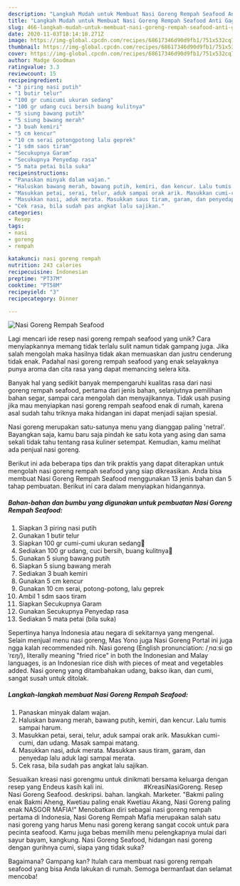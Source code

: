 ```yaml
---
description: "Langkah Mudah untuk Membuat Nasi Goreng Rempah Seafood Anti Gagal"
title: "Langkah Mudah untuk Membuat Nasi Goreng Rempah Seafood Anti Gagal"
slug: 466-langkah-mudah-untuk-membuat-nasi-goreng-rempah-seafood-anti-gagal
date: 2020-11-03T18:14:18.271Z
image: https://img-global.cpcdn.com/recipes/68617346d90d9fb1/751x532cq70/nasi-goreng-rempah-seafood-foto-resep-utama.jpg
thumbnail: https://img-global.cpcdn.com/recipes/68617346d90d9fb1/751x532cq70/nasi-goreng-rempah-seafood-foto-resep-utama.jpg
cover: https://img-global.cpcdn.com/recipes/68617346d90d9fb1/751x532cq70/nasi-goreng-rempah-seafood-foto-resep-utama.jpg
author: Madge Goodman
ratingvalue: 3.3
reviewcount: 15
recipeingredient:
- "3 piring nasi putih"
- "1 butir telur"
- "100 gr cumicumi ukuran sedang"
- "100 gr udang cuci bersih buang kulitnya"
- "5 siung bawang putih"
- "5 siung bawang merah"
- "3 buah kemiri"
- "5 cm kencur"
- "10 cm serai potongpotong lalu geprek"
- "1 sdm saos tiram"
- "Secukupnya Garam"
- "Secukupnya Penyedap rasa"
- "5 mata petai bila suka"
recipeinstructions:
- "Panaskan minyak dalam wajan."
- "Haluskan bawang merah, bawang putih, kemiri, dan kencur. Lalu tumis sampai harum."
- "Masukkan petai, serai, telur, aduk sampai orak arik. Masukkan cumi-cumi, dan udang. Masak sampai matang."
- "Masukkan nasi, aduk merata. Masukkan saus tiram, garam, dan penyedap lalu aduk lagi sampai merata."
- "Cek rasa, bila sudah pas angkat lalu sajikan."
categories:
- Resep
tags:
- nasi
- goreng
- rempah

katakunci: nasi goreng rempah 
nutrition: 243 calories
recipecuisine: Indonesian
preptime: "PT37M"
cooktime: "PT58M"
recipeyield: "3"
recipecategory: Dinner

---
```



![Nasi Goreng Rempah Seafood](https://img-global.cpcdn.com/recipes/68617346d90d9fb1/751x532cq70/nasi-goreng-rempah-seafood-foto-resep-utama.jpg)

Lagi mencari ide resep nasi goreng rempah seafood yang unik? Cara menyiapkannya memang tidak terlalu sulit namun tidak gampang juga. Jika salah mengolah maka hasilnya tidak akan memuaskan dan justru cenderung tidak enak. Padahal nasi goreng rempah seafood yang enak selayaknya punya aroma dan cita rasa yang dapat memancing selera kita.

Banyak hal yang sedikit banyak mempengaruhi kualitas rasa dari nasi goreng rempah seafood, pertama dari jenis bahan, selanjutnya pemilihan bahan segar, sampai cara mengolah dan menyajikannya. Tidak usah pusing jika mau menyiapkan nasi goreng rempah seafood enak di rumah, karena asal sudah tahu triknya maka hidangan ini dapat menjadi sajian spesial.

Nasi goreng merupakan satu-satunya menu yang dianggap paling &#39;netral&#39;. Bayangkan saja, kamu baru saja pindah ke satu kota yang asing dan sama sekali tidak tahu tentang rasa kuliner setempat. Kemudian, kamu melihat ada penjual nasi goreng.


Berikut ini ada beberapa tips dan trik praktis yang dapat diterapkan untuk mengolah nasi goreng rempah seafood yang siap dikreasikan. Anda bisa membuat Nasi Goreng Rempah Seafood menggunakan 13 jenis bahan dan 5 tahap pembuatan. Berikut ini cara dalam menyiapkan hidangannya.

<!--inarticleads1-->

##### Bahan-bahan dan bumbu yang digunakan untuk pembuatan Nasi Goreng Rempah Seafood:

1. Siapkan 3 piring nasi putih
1. Gunakan 1 butir telur
1. Siapkan 100 gr cumi-cumi ukuran sedang🦑
1. Sediakan 100 gr udang, cuci bersih, buang kulitnya🦐
1. Gunakan 5 siung bawang putih
1. Siapkan 5 siung bawang merah
1. Sediakan 3 buah kemiri
1. Gunakan 5 cm kencur
1. Gunakan 10 cm serai, potong-potong, lalu geprek
1. Ambil 1 sdm saos tiram
1. Siapkan Secukupnya Garam
1. Gunakan Secukupnya Penyedap rasa
1. Sediakan 5 mata petai (bila suka)


Sepertinya hanya Indonesia atau negara di sekitarnya yang mengenal. Selain menjual menu nasi goreng, Mas Yono juga Nasi Goreng Portal ini juga ngga kalah recommended nih. Nasi goreng (English pronunciation: /ˌnɑːsi ɡɒˈrɛŋ/), literally meaning &#34;fried rice&#34; in both the Indonesian and Malay languages, is an Indonesian rice dish with pieces of meat and vegetables added. Nasi goreng yang ditambahakan udang, bakso ikan, dan cumi, sangat susah untuk ditolak. 

<!--inarticleads2-->

##### Langkah-langkah membuat Nasi Goreng Rempah Seafood:

1. Panaskan minyak dalam wajan.
1. Haluskan bawang merah, bawang putih, kemiri, dan kencur. Lalu tumis sampai harum.
1. Masukkan petai, serai, telur, aduk sampai orak arik. Masukkan cumi-cumi, dan udang. Masak sampai matang.
1. Masukkan nasi, aduk merata. Masukkan saus tiram, garam, dan penyedap lalu aduk lagi sampai merata.
1. Cek rasa, bila sudah pas angkat lalu sajikan.


Sesuaikan kreasi nasi gorengmu untuk dinikmati bersama keluarga dengan resep yang Endeus kasih kali ini. ⠀⠀⠀⠀⠀⠀⠀⠀ #KreasiNasiGoreng. Resep Nasi Goreng Seafood. deskripsi. bahan. langkah. Marketer. &#34;Bakmi paling enak Bakmi Aheng, Kwetiau paling enak Kwetiau Akang, Nasi Goreng paling enak NASGOR MAFIA!&#34; Menobatkan diri sebagai nasi goreng rempah pertama di Indonesia, Nasi Goreng Rempah Mafia merupakan salah satu nasi goreng yang harus Menu nasi goreng kerang sangat cocok untuk para pecinta seafood. Kamu juga bebas memilih menu pelengkapnya mulai dari sayur bayam, kangkung. Nasi Goreng Seafood, hidangan nasi goreng dengan gurihnya cumi, siapa yang tidak suka? 

Bagaimana? Gampang kan? Itulah cara membuat nasi goreng rempah seafood yang bisa Anda lakukan di rumah. Semoga bermanfaat dan selamat mencoba!

